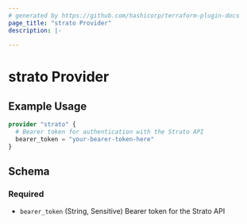 ```yaml
---
# generated by https://github.com/hashicorp/terraform-plugin-docs
page_title: "strato Provider"
description: |-
  
---
```


# strato Provider



## Example Usage

```terraform
provider "strato" {
  # Bearer token for authentication with the Strato API
  bearer_token = "your-bearer-token-here"
}
```

<!-- schema generated by tfplugindocs -->
## Schema

### Required

- `bearer_token` (String, Sensitive) Bearer token for the Strato API
